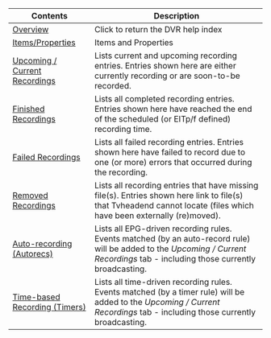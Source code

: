 Contents                                                  | Description
----------------------------------------------------------|------------------------------
[Overview](dvr)                                           | Click to return the DVR help index
[Items/Properties](#items)                                | Items and Properties
[Upcoming / Current Recordings](class/dvrentry)           | Lists current and upcoming recording entries. Entries shown here are either currently recording or are soon-to-be recorded.
[Finished Recordings](class/dvrentry)                     | Lists all completed recording entries. Entries shown here have reached the end of the scheduled (or EITp/f defined) recording time.
[Failed Recordings](class/dvrentry)                       | Lists all failed recording entries. Entries shown here have failed to record due to one (or more) errors that occurred during the recording.
[Removed Recordings](class/dvrentry)                      | Lists all recording entries that have missing file(s). Entries shown here link to file(s) that Tvheadend cannot locate (files which have been externally (re)moved).
[Auto-recording (Autorecs)](class/dvrautorec)             | Lists all EPG-driven recording rules. Events matched (by an auto-record rule) will be added to the *Upcoming / Current Recordings* tab - including those currently broadcasting.
[Time-based Recording (Timers)](class/dvrtimerec)         | Lists all time-driven recording rules. Events matched (by a timer rule) will be added to the *Upcoming / Current Recordings* tab - including those currently broadcasting.